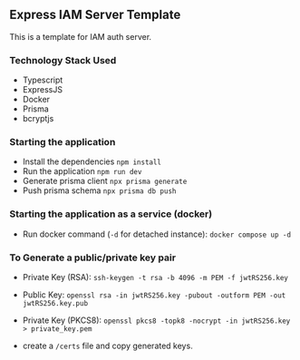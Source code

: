## Express IAM Server Template
This is a template for IAM auth server.

### Technology Stack Used
- Typescript
- ExpressJS
- Docker
- Prisma
- bcryptjs

### Starting the application
- Install the dependencies
`npm install`
- Run the application
`npm run dev`
- Generate prisma client
`npx prisma generate`
- Push prisma schema
`npx prisma db push`

### Starting the application as a service (docker)
- Run docker command (`-d` for detached instance):
`docker compose up -d`

### To Generate a public/private key pair
- Private Key (RSA):
`ssh-keygen -t rsa -b 4096 -m PEM -f jwtRS256.key`

- Public Key:
`openssl rsa -in jwtRS256.key -pubout -outform PEM -out jwtRS256.key.pub`

- Private Key (PKCS8):
`openssl pkcs8 -topk8 -nocrypt -in jwtRS256.key > private_key.pem`

- create a `/certs` file and copy generated keys.

